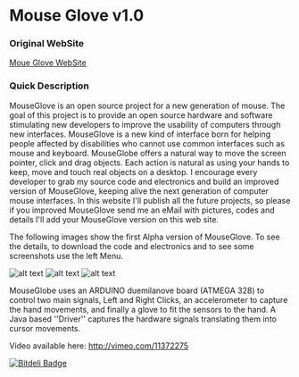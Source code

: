 Mouse Glove v1.0 
=============

### Original WebSite

[Moue Glove WebSite](http://mouseglove.sourceforge.net/)

### Quick Description
MouseGlove is an open source project for a new generation of mouse. The goal of this project is to provide an open source hardware and software stimulating new developers to improve the usability of computers through new interfaces. MouseGlove is a new kind of interface born for helping people affected by disabilities who cannot use common interfaces such as mouse and keyboard. MouseGlobe offers a natural way to move the screen pointer, click and drag objects. Each action is natural as using your hands to keep, move and touch real objects on a desktop. I encourage every developer to grab my source code and electronics and build an improved version of MouseGlove, keeping alive the next generation of computer mouse interfaces. In this website I'll publish all the future projects, so please if you improved MouseGlove send me an eMail with pictures, codes and details I'll add your MouseGlove version on this web site. 

The following images show the first Alpha version of MouseGlove. To see the details, to download the code and electronics and to see some screenshots use the left Menu. 

![alt text](http://mouseglove.sourceforge.net/pictures/ok-lato.jpg "Front")
![alt text](http://mouseglove.sourceforge.net/pictures/ok-lato2.jpg "Back")
![alt text]( http://mouseglove.sourceforge.net/pictures/ok-lato3.jpg "Tunring")

MouseGlobe uses an ARDUINO duemilanove board (ATMEGA 328) to control two main signals, Left and Right Clicks, an accelerometer to capture the hand movements, and finally a glove to fit the sensors to the hand. A Java based ''Driver'' captures the hardware signals translating them into cursor movements. 

Video available here: http://vimeo.com/11372275



[![Bitdeli Badge](https://d2weczhvl823v0.cloudfront.net/marcoramilli/mouseglove/trend.png)](https://bitdeli.com/free "Bitdeli Badge")

